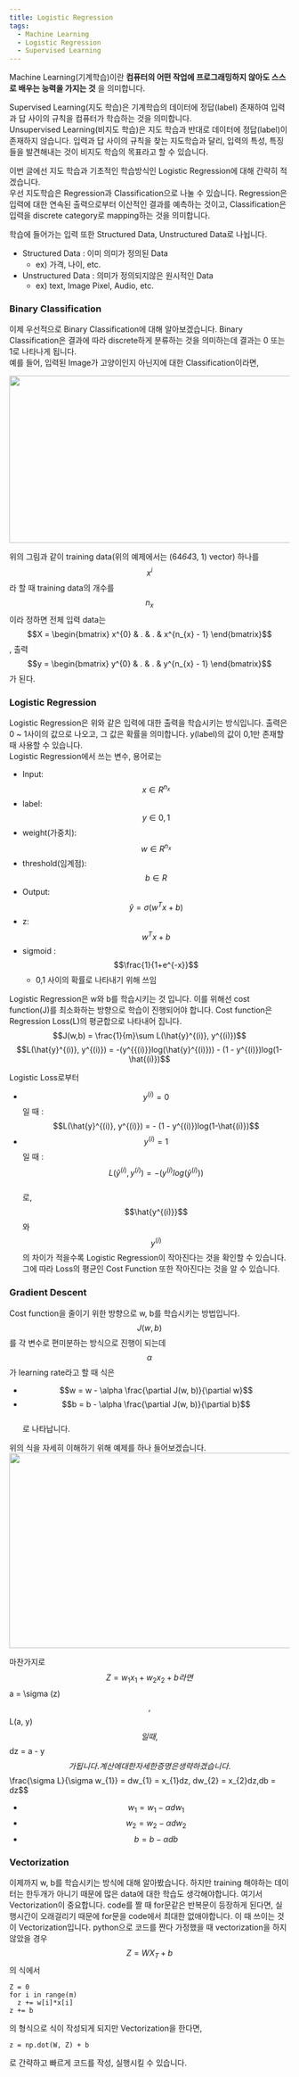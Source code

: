 ```yaml
---
title: Logistic Regression
tags:
  - Machine Learning
  - Logistic Regression
  - Supervised Learning
---
```


Machine Learning(기계학습)이란 __컴퓨터의 어떤 작업에 프로그래밍하지 않아도 스스로 배우는 능력을 가지는 것__ 을 의미합니다.<br>
<!--more-->

Supervised Learning(지도 학습)은 기계학습의 데이터에 정답(label) 존재하여 입력과 답 사이의 규칙을 컴퓨터가 학습하는 것을 의미합니다. <br>
Unsupervised Learning(비지도 학습)은 지도 학습과 반대로 데이터에 정답(label)이 존재하지 않습니다. 입력과 답 사이의 규칙을 찾는 지도학습과 달리, 
입력의 특성, 특징들을 발견해내는 것이 비지도 학습의 목표라고 할 수 있습니다. 

이번 글에선 지도 학습과 기초적인 학습방식인 Logistic Regression에 대해 간략히 적겠습니다.<br>
우선 지도학습은 Regression과 Classification으로 나눌 수 있습니다. 
Regression은 입력에 대한 연속된 출력으로부터 이산적인 결과를 예측하는 것이고, Classification은 입력을 discrete category로 mapping하는 것을 의미합니다.

학습에 들어가는 입력 또한 Structured Data, Unstructured Data로 나뉩니다. <br>
- Structured Data : 이미 의미가 정의된 Data
  - ex) 가격, 나이, etc.
- Unstructured Data : 의미가 정의되지않은 원시적인 Data
  - ex) text, Image Pixel, Audio, etc.

### Binary Classification
이제 우선적으로 Binary Classification에 대해 알아보겠습니다. Binary Classification은 결과에 따라 discrete하게 분류하는 것을 의미하는데 결과는 0 또는 1로 나타나게 됩니다.<br>
예를 들어, 입력된 Image가 고양이인지 아닌지에 대한 Classification이라면, 

<img src="https://user-images.githubusercontent.com/48177363/100990248-05e19080-3595-11eb-9d52-3ea194c886ef.PNG" width="900" height="300">

위의 그림과 같이 training data(위의 예제에서는 (64*64*3, 1) vector) 하나를 $$x^{i}$$라 할 때 training data의 개수를 $$n_{x}$$이라 정하면 전체 입력 data는 $$X = \begin{bmatrix}
x^{0} & . & . & x^{n_{x} - 1}
\end{bmatrix}$$, 출력 $$y = \begin{bmatrix}
y^{0} & . & . & y^{n_{x} - 1}
\end{bmatrix}$$가 된다. 

### Logistic Regression
Logistic Regression은 위와 같은 입력에 대한 출력을 학습시키는 방식입니다. 출력은 0 ~ 1사이의 값으로 나오고, 그 값은 확률을 의미합니다. y(label)의 값이 0,1만 존재할 때 사용할 수 있습니다.<br>
Logistic Regression에서 쓰는 변수, 용어로는<br>
- Input: $$x\in R^{n_{x}} $$ 
- label: $$y\in 0, 1 $$
- weight(가중치): $$w\in R^{n_{x}}$$
- threshold(임계점): $$b\in R$$
- Output: $$\hat{y} = \sigma (w^{T}x + b)$$
- z: $$w^{T}x + b$$
- sigmoid : $$\frac{1}{1+e^{-x}}$$
  - 0,1 사이의 확률로 나타내기 위해 쓰임

Logistic Regression은 w와 b를 학습시키는 것 입니다. 이를 위해선 cost function(J)를 최소화하는 방향으로 학습이 진행되어야 합니다. Cost function은 Regression Loss(L)의 평균합으로 나타내어 집니다.
$$J(w,b) = \frac{1}{m}\sum L(\hat{y}^{(i)}, y^{(i)})$$
$$L(\hat{y}^{(i)}, y^{(i)}) = -(y^{{(i)}}log(\hat{y}^{(i)})) - (1 - y^{(i)})log(1-\hat{(i)})$$

Logistic Loss로부터 <br>
- $$y^{(i)} = 0$$일 때 : $$L(\hat{y}^{(i)}, y^{(i)}) = - (1 - y^{(i)})log(1-\hat{(i)})$$
- $$y^{(i)} = 1$$일 때 : $$L(\hat{y}^{(i)}, y^{(i)}) = -(y^{{(i)}}log(\hat{y}^{(i)}))$$<br>
로, $$\hat{y^{(i)}}$$와 $$y^{(i)}$$의 차이가 적을수록 Logistic Regression이 작아진다는 것을 확인할 수 있습니다. 그에 따라 Loss의 평균인 Cost Function 또한 작아진다는 것을 알 수 있습니다.

### Gradient Descent

Cost function을 줄이기 위한 방향으로 w, b를 학습시키는 방법입니다. $$J(w, b)$$를 각 변수로 편미분하는 방식으로 진행이 되는데 $$\alpha$$가 learning rate라고 할 때 식은 
- $$w = w - \alpha \frac{\partial J(w, b)}{\partial w}$$
- $$b = b - \alpha \frac{\partial J(w, b)}{\partial b}$$ <br>
로 나타납니다. 

위의 식을 자세히 이해하기 위해 예제를 하나 들어보겠습니다.
<img src="https://user-images.githubusercontent.com/48177363/101114020-f0677780-3623-11eb-8439-ea43f2516b0c.PNG" width="800" height="350">

마찬가지로 $$ Z = w_{1}x_{1} + w_{2}x_{2} + b라면 $$a = \sigma (z)$$ , $$L(a, y)$$ 일 때, $$dz = a - y$$가 됩니다. 계산에 대한 자세한 증명은 생략하겠습니다. 
$$\frac{\sigma L}{\sigma w_{1}} = dw_{1} = x_{1}dz, dw_{2} = x_{2}dz,db = dz$$<br>
- $$w_{1} = w_{1} - \alpha dw_{1}$$
- $$w_{2} = w_{2} - \alpha dw_{2}$$
- $$b = b - \alpha db$$

### Vectorization
이제까지 w, b를 학습시키는 방식에 대해 알아봤습니다. 하지만 training 해야하는 데이터는 한두개가 아니기 때문에 많은 data에 대한 학습도 생각해야합니다. 여기서 Vectorization이 중요합니다. 
code를 짤 때 for문같은 반복문이 등장하게 된다면, 실행시간이 오래걸리기 때문에 for문을 code에서 최대한 없애야합니다. 이 때 쓰이는 것이 Vectorization입니다. python으로 코드를 짠다 가정했을 때 vectorization을 하지 않았을 경우 $$Z = WX_{T} + b$$의 식에서 <br>
```
Z = 0
for i in range(m)
  z += w[i]*x[i]
z += b
```
의 형식으로 식이 작성되게 되지만 Vectorization을 한다면,
```
z = np.dot(W, Z) + b
```
로 간략하고 빠르게 코드를 작성, 실행시킬 수 있습니다.
